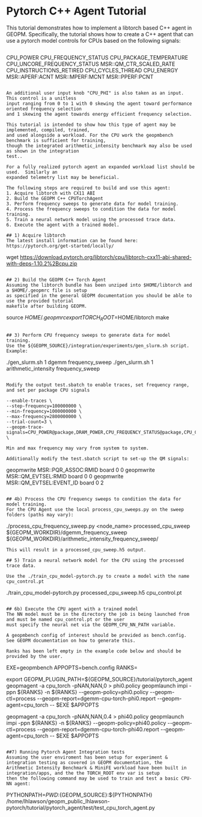 # Pytorch C++ Agent Tutorial

This tutorial demonstrates how to implement a libtorch based C++ agent in GEOPM.
Specifically, the tutorial shows how to create a C++ agent that can use a pytorch model
controls for CPUs based on the following signals:
```
```
CPU_POWER
CPU_FREQUENCY_STATUS
CPU_PACKAGE_TEMPERATURE
CPU_UNCORE_FREQUENCY_STATUS
MSR::QM_CTR_SCALED_RATE
CPU_INSTRUCTIONS_RETIRED
CPU_CYCLES_THREAD
CPU_ENERGY
MSR::APERF:ACNT
MSR::MPERF:MCNT
MSR::PPERF:PCNT
```

An additional user input knob "CPU_PHI" is also taken as an input.  This control is a unitless
input ranging from 0 to 1 with 0 skewing the agent toward performance oriented frequency selection
and 1 skewing the agent towards energy efficient frequency selection.

This tutorial is intended to show how this type of agent may be implemented, compiled, trained,
and used alongside a workload. For the CPU work the geopmbench benchmark is sufficient for training,
though the integrated arithmetic_intensity benchmark may also be used as shown in the integration
test..

For a fully realized pytorch agent an expanded workload list should be used.  Similarly an
expanded telemetry list may be beneficial.

The following steps are required to build and use this agent:
1. Acquire libtorch with CX11 ABI
2. Build the GEOPM C++ CPUTorchAgent
3. Perform frequency sweeps to generate data for model training.
4. Process the frequency sweeps to condition the data for model training.
5. Train a neural network model using the processed trace data.
6. Execute the agent with a trained model.

## 1) Acquire libtorch
The latest install information can be found here: https://pytorch.org/get-started/locally/

```
wget https://download.pytorch.org/libtorch/cpu/libtorch-cxx11-abi-shared-with-deps-1.10.2%2Bcpu.zip
```

## 2) Build the GEOPM C++ Torch Agent
Assuming the libtorch bundle has been unziped into $HOME/libtorch and a $HOME/.geopmrc file is setup
as specified in the general GEOPM documentation you should be able to use the provided tutorial
makefile after building GEOPM.

```
source $HOME/.geopmrc
export TORCH_ROOT=$HOME/libtorch
make
```

## 3) Perform CPU frequency sweeps to generate data for model training.
Use the ${GEOPM_SOURCE}/integration/experiments/gen_slurm.sh script.  Example:

```
./gen_slurm.sh 1 dgemm frequency_sweep
./gen_slurm.sh 1 arithmetic_intensity frequency_sweep

```

Modify the output test.sbatch to enable traces, set frequency range, and set per package CPU signals
```
    --enable-traces \
    --step-frequency=100000000 \
    --min-frequency=1000000000 \
    --max-frequency=2800000000 \
    --trial-count=3 \
    --geopm-trace-signals=CPU_POWER@package,DRAM_POWER,CPU_FREQUENCY_STATUS@package,CPU_CORE_TEMPERATURE@package,CPU_PACKAGE_TEMPERATURE@package,CPU_UNCORE_FREQUENCY_STATUS@package,MSR::QM_CTR_SCALED_RATE@package,INSTRUCTIONS_RETIRED@package,CYCLES_THREAD@package,CPU_ENERGY@package,MSR::APERF:ACNT@package,MSR::MPERF:MCNT@package,MSR::PPERF:PCNT@package,TIME@package,MSR::CPU_SCALABILITY_RATIO@package,DRAM_ENERGY \

```
Min and max frequency may vary from system to system.

Additionally modify the test.sbatch script to set-up the QM signals:
```
geopmwrite MSR::PQR_ASSOC:RMID board 0 0
geopmwrite MSR::QM_EVTSEL:RMID board 0 0
geopmwrite MSR::QM_EVTSEL:EVENT_ID board 0 2
```

## 4b) Process the CPU frequency sweeps to condition the data for model training.
For the CPU Agent use the local process_cpu_sweeps.py on the sweep folders (paths may vary):
```
./process_cpu_frequency_sweep.py <node_name> processed_cpu_sweep ${GEOPM_WORKDIR}/dgemm_frequency_sweep ${GEOPM_WORKDIR}/arithmetic_intensity_frequency_sweep/
```
This will result in a processed_cpu_sweep.h5 output.

## 5) Train a neural network model for the CPU using the processed trace data.

Use the ./train_cpu_model-pytorch.py to create a model with the name cpu_control.pt
```
 ./train_cpu_model-pytorch.py processed_cpu_sweep.h5 cpu_control.pt
```

## 6b) Execute the CPU agent with a trained model
The NN model must be in the directory the job is being launched from and must be named cpu_control.pt or the user
must specify the neural net via the GEOPM_CPU_NN_PATH variable.

A geopmbench config of interest should be provided as bench.config.  See GEOPM documentation on how to generate this.

Ranks has been left empty in the example code below and should be provided by the user.
```
EXE=geopmbench
APPOPTS=bench.config
RANKS=

export GEOPM_PLUGIN_PATH=${GEOPM_SOURCE}/tutorial/pytorch_agent
geopmagent -a cpu_torch -pNAN,NAN,0 > phi0.policy
geopmlaunch impi -ppn ${RANKS} -n ${RANKS} --geopm-policy=phi0.policy --geopm-ctl=process --geopm-report=dgemm-cpu-torch-phi0.report --geopm-agent=cpu_torch -- $EXE $APPOPTS

geopmagent -a cpu_torch -pNAN,NAN,0.4 > phi40.policy
geopmlaunch impi -ppn ${RANKS} -n ${RANKS} --geopm-policy=phi40.policy --geopm-ctl=process --geopm-report=dgemm-cpu-torch-phi40.report --geopm-agent=cpu_torch -- $EXE $APPOPTS
```

##7) Running Pytorch Agent Integration tests
Assuming the user enviroment has been setup for experiment & integration testing as covered in GEOPM documentation, the
Arithmetic Intensity Benchmark & MiniFE workload have been built in integration/apps, and the the TORCH_ROOT env var is setup
then the following command may be used to train and test a basic CPU-NN agent:
```
PYTHONPATH=${PWD}:${GEOPM_SOURCE}:${PYTHONPATH} /home/lhlawson/geopm_public_lhlawson-pytorch/tutorial/pytorch_agent/test/test_cpu_torch_agent.py
```
